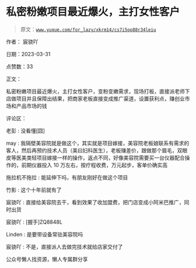 # 私密粉嫩项目最近爆火，主打女性客户

> 原文：[`www.yuque.com/for_lazy/xkrm14/cs7i5op88r34leiu`](https://www.yuque.com/for_lazy/xkrm14/cs7i5op88r34leiu)



作者： 宸骁吖



日期：2023-03-31



点赞数：33



正文：



私密粉嫩项目最近爆火，主打女性客户，变粉变嫩需求，现场打板，直接派老师下店做项目并且保障出结果，把商家老板直接变成推广渠道，设置获利点，赚创业市场和产品市场的钱



评论区：



老彭 : 没看懂[囧]



may : 我隔壁美容院就是做这个，其实就是项目嫁接，美容院老板娘联系有需求的客人，然后再预约技术人员（美曰妇科医生），老板赚差价，跟做那个眉毛，双眼皮等医美类轻项目嫁接一样的操作，返点不同，好像美容院需要买一台仪器配合操作的，前期仪器投入 10 万左右，按疗程收费，万元起步，客单价确实高



拖拉机不拖拉 : 能延伸下吗，有朋友刚好在做这个项目



竹影 : 这个十年前就有了



宸骁吖 : 直接给美容院去干，看到效果了收加盟费，把门店变成小阿米巴推广，同时出货



宸骁吖 : [握手]ZQ8848L



Linden : 是要带设备常驻美容院吗



宸骁吖 : 不是，直接派人去做完技术就给店家交付了



公众号懒人找资源，懒人专属群分享


